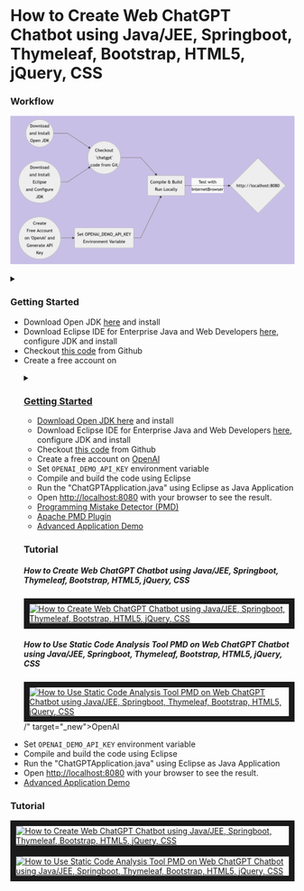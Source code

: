 # How to Create Web ChatGPT Chatbot  using Java/JEE, Springboot, Thymeleaf, Bootstrap, HTML5, jQuery, CSS
### Workflow

![Alt text](wf.png)

<details>

<summary></summary>

```mermaid
graph LR
A((Download<br/>and Install<br/>Open JDK)) --> F
B((Download<br/>and Install<br/>Eclipse<br/>and Configure<br/>JDK)) --> F
C(Set OPENAI_DEMO_API_KEY<br/>Environment Variable<br/>)
D((Create<br/>Free Account<br/>on 'OpenAI' and<br/>Generate API<br/>Key)) --> C
F((Checkout<br/>'chatgpt'<br/>code from Git)) --> G
C --> G[Compile & Build<br/>Run Locally]
G -- Test with<br/>InternetBrowser --> H{http://localhost:8080}
```
</details>

### Getting Started
<ul>
<li>Download Open JDK <a href="https://jdk.java.net/21/" target="_new">here</a> and install</li>
<li>Download Eclipse IDE for Enterprise Java and Web Developers <a href="https://www.eclipse.org/downloads/packages/" target="_new">here</a>, configure JDK and install</li>
<li>Checkout <a href="https://github.com/lalumastan/chatgpt.git">this code</a> from Github</li>
<li>Create a free account on <a href="https://openai.com
# How to Create Web ChatGPT Chatbot  using Java/JEE, Springboot, Thymeleaf, Bootstrap, HTML5, jQuery, CSS
### Workflow

![Alt text](wf.png)

<details>

<summary></summary>

```mermaid
graph LR
A((Download<br/>and Install<br/>Open JDK)) --> F
B((Download<br/>and Install<br/>Eclipse<br/>and Configure<br/>JDK)) --> F
C(Set OPENAI_DEMO_API_KEY<br/>Environment Variable<br/>)
D((Create<br/>Free Account<br/>on 'OpenAI' and<br/>Generate API<br/>Key)) --> C
F((Checkout<br/>'chatgpt'<br/>code from Git)) --> G
C --> G[Compile & Build<br/>Run Locally]
G -- Test with<br/>InternetBrowser --> H{http://localhost:8080}
```
</details>

### Getting Started
<ul>
<li>Download Open JDK <a href="https://jdk.java.net/21/" target="_new">here</a> and install</li>
<li>Download Eclipse IDE for Enterprise Java and Web Developers <a href="https://www.eclipse.org/downloads/packages/" target="_new">here</a>, configure JDK and install</li>
<li>Checkout <a href="https://github.com/lalumastan/chatgpt.git">this code</a> from Github</li>
<li>Create a free account on <a href="https://openai.com/" target="_new">OpenAI</a></li>
<li>Set <code>OPENAI_DEMO_API_KEY</code> environment variable </li>
<li>Compile and build the code using Eclipse</li>
<li>Run the "ChatGPTApplication.java" using Eclipse as Java Application</li>
<li>Open <a  href="http://localhost:8080" target="_new">http://localhost:8080</a> with your browser to see the result.</li>
<li><a href="https://pmd.github.io/" target="_new">Programming Mistake Detector (PMD)</a></li>
<li><a href="https://maven.apache.org/plugins/maven-pmd-plugin/index.html" target="_new">Apache PMD Plugin</a></li>
<li><a href="https://aiweb-icsdiscover.vercel.app/" target="_new">Advanced Application Demo</a></li>
</ul>

### Tutorial
#####  How to Create Web ChatGPT Chatbot using Java/JEE, Springboot, Thymeleaf, Bootstrap, HTML5, jQuery, CSS
<a  href="http://www.youtube.com/watch?feature=player_embedded&v=AlkpElvcUPU"  target="_blank"><img  src="http://img.youtube.com/vi/AlkpElvcUPU/0.jpg"  alt="How to Create Web ChatGPT Chatbot using Java/JEE, Springboot, Thymeleaf, Bootstrap, HTML5, jQuery, CSS" width="240"  height="180"  border="10"  /></a>
#####  How to Use Static Code Analysis Tool PMD on Web ChatGPT Chatbot using Java/JEE, Springboot, Thymeleaf, Bootstrap, HTML5, jQuery, CSS
<a  href="http://www.youtube.com/watch?feature=player_embedded&v=AlkpElvcUPU"  target="_blank"><img  src="http://img.youtube.com/vi/AlkpElvcUPU/0.jpg"  alt="How to Use Static Code Analysis Tool PMD on Web ChatGPT Chatbot using Java/JEE, Springboot, Thymeleaf, Bootstrap, HTML5, jQuery, CSS" width="240"  height="180"  border="10"  /></a>
/" target="_new">OpenAI</a></li>
<li>Set <code>OPENAI_DEMO_API_KEY</code> environment variable </li>
<li>Compile and build the code using Eclipse</li>
<li>Run the "ChatGPTApplication.java" using Eclipse as Java Application</li>
<li>Open <a  href="http://localhost:8080" target="_new">http://localhost:8080</a> with your browser to see the result.</li>
<li><a href="https://aiweb-icsdiscover.vercel.app/" target="_new">Advanced Application Demo</a></li>
</ul>

### Tutorial
<a  href="http://www.youtube.com/watch?feature=player_embedded&v=AlkpElvcUPU"  target="_blank"><img  src="http://img.youtube.com/vi/AlkpElvcUPU/0.jpg"  alt="How to Create Web ChatGPT Chatbot using Java/JEE, Springboot, Thymeleaf, Bootstrap, HTML5, jQuery, CSS" width="240"  height="180"  border="10"  /></a>
<a  href="http://www.youtube.com/watch?feature=player_embedded&v=O5AKrGKfOlg"  target="_blank"><img  src="http://img.youtube.com/vi/O5AKrGKfOlg/0.jpg"  alt="How to Use Static Code Analysis Tool PMD on Web ChatGPT Chatbot using Java/JEE, Springboot, Thymeleaf, Bootstrap, HTML5, jQuery, CSS" width="240"  height="180"  border="10"  /></a>
